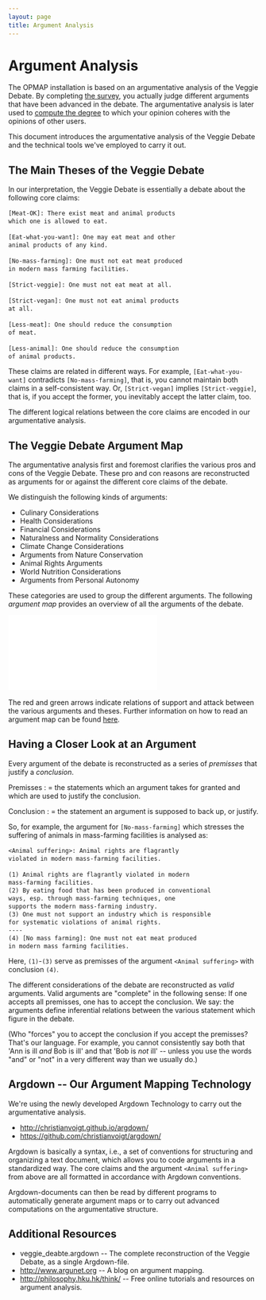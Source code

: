 ```yaml
---
layout: page
title: Argument Analysis
---
```


<!--
 This chapter on argument analysis is part of the OPMAP-ZKM documentation
 Gregor Betz
 -->


# Argument Analysis

The OPMAP installation is based on an argumentative analysis of the Veggie Debate. By completing [the survey](/link_to_survey_chapter), you actually judge different arguments that have been advanced in the debate. The argumentative analysis is later used to [compute the degree](/link_to_coherence_chapter) to which your opinion coheres with the opinions of other users.

This document introduces the argumentative analysis of the Veggie Debate and the technical tools we've employed to carry it out.

## The Main Theses of the Veggie Debate

In our interpretation, the Veggie Debate is essentially a debate about the following core claims: 

```
[Meat-OK]: There exist meat and animal products 
which one is allowed to eat.

[Eat-what-you-want]: One may eat meat and other 
animal products of any kind.

[No-mass-farming]: One must not eat meat produced 
in modern mass farming facilities.

[Strict-veggie]: One must not eat meat at all.

[Strict-vegan]: One must not eat animal products 
at all.

[Less-meat]: One should reduce the consumption 
of meat.

[Less-animal]: One should reduce the consumption
of animal products.
```

These claims are related in different ways. For example, `[Eat-what-you-want]` contradicts `[No-mass-farming]`, that is, you cannot maintain both claims in a self-consistent way. Or, `[Strict-vegan]` implies `[Strict-veggie]`, that is, if you accept the former, you inevitably accept the latter claim, too.

The different logical relations between the core claims are encoded in our argumentative analysis.


## The Veggie Debate Argument Map

The argumentative analysis first and foremost clarifies the various pros and cons of the Veggie Debate. These pro and con reasons are reconstructed as arguments for or against the different core claims of the debate. 

We distinguish the following kinds of arguments:

- Culinary Considerations
- Health Considerations
- Financial Considerations
- Naturalness and Normality Considerations
- Climate Change Considerations
- Arguments from Nature Conservation  
- Animal Rights Arguments
- World Nutrition Considerations
- Arguments from Personal Autonomy

These categories are used to group the different arguments. The following *argument map* provides an overview of all the arguments of the debate. 

<!--Maybe we use a slide show, here, or an animated GIF?-->
![Veggie Debate Argument Map](images/veggie_debate.pdf)

The red and green arrows indicate relations of support and attack between the various arguments and theses. Further information on how to read an argument map can be found [here](http://www.argunet.org/2013/04/03/so-what-exactly-is-an-argument-map/).


## Having a Closer Look at an Argument

Every argument of the debate is reconstructed as a series of *premisses* that justify a *conclusion*.

Premisses
:	= the statements which an argument takes for granted and which are used to justify the conclusion.

Conclusion
:	= the statement an argument is supposed to back up, or justify.

So, for example, the argument for `[No-mass-farming]` which stresses the suffering of animals in mass-farming facilities is analysed as:

```
<Animal suffering>: Animal rights are flagrantly 
violated in modern mass-farming facilities.

(1) Animal rights are flagrantly violated in modern 
mass-farming facilities.
(2) By eating food that has been produced in conventional 
ways, esp. through mass-farming techniques, one 
supports the modern mass-farming industry.
(3) One must not support an industry which is responsible
for systematic violations of animal rights.
----
(4) [No mass farming]: One must not eat meat produced 
in modern mass farming facilities.
```

Here, `(1)`-`(3)` serve as premisses of the argument `<Animal suffering>` with conclusion `(4)`.

The different considerations of the debate are reconstructed as *valid* arguments. Valid arguments are "complete" in the following sense: If one accepts all premisses, one has to accept the conclusion. We say: the arguments define inferential relations between the various statement which figure in the debate.

(Who "forces" you to accept the conclusion if you accept the premisses? That's our language. For example, you cannot consistently say both that 'Ann is ill *and* Bob is ill' and that 'Bob is *not* ill' -- unless you use the words "and" or "not" in a very different way than we usually do.)



## Argdown -- Our Argument Mapping Technology

We're using the newly developed Argdown Technology to carry out the argumentative analysis.

- http://christianvoigt.github.io/argdown/
- https://github.com/christianvoigt/argdown/

Argdown is basically a syntax, i.e., a set of conventions for structuring and organizing a text document, which allows you to code arguments in a standardized way. The core claims and the argument `<Animal suffering>` from above are all formatted in accordance with Argdown conventions.

Argdown-documents can then be read by different programs to automatically generate argument maps or to carry out advanced computations on the argumentative structure.


## Additional Resources

- veggie_deabte.argdown -- The complete reconstruction of the Veggie Debate, as a single Argdown-file.
- http://www.argunet.org -- A blog on argument mapping.
- http://philosophy.hku.hk/think/ -- Free online tutorials and resources on argument analysis.











